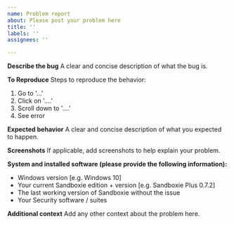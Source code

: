 ```yaml
---
name: Problem report
about: Please post your problem here
title: ''
labels: ''
assignees: ''

---
```


**Describe the bug**
A clear and concise description of what the bug is.

**To Reproduce**
Steps to reproduce the behavior:
1. Go to '...'
2. Click on '....'
3. Scroll down to '....'
4. See error

**Expected behavior**
A clear and concise description of what you expected to happen.

**Screenshots**
If applicable, add screenshots to help explain your problem.

**System and installed software (please provide the following information):**
 - Windows version [e.g. Windows 10]
 - Your current Sandboxie edition + version [e.g. Sandboxie Plus 0.7.2]
 - The last working version of Sandboxie without the issue
 - Your Security software / suites

**Additional context**
Add any other context about the problem here.
